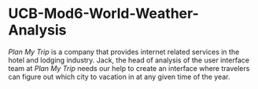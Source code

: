 # UCB-Mod6-World-Weather-Analysis

*Plan My Trip* is a company that provides internet related services in the hotel and lodging industry. Jack, the head of analysis of the user interface team at *Plan My Trip* needs our help to create an interface where travelers can figure out which city to vacation in at any given time of the year.
